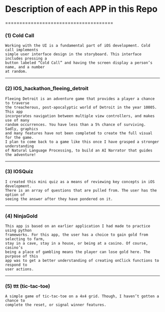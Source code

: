 # Description of each APP in this Repo
======================================

### (1) Cold Call
	Working with the UI is a fundamental part of iOS development. Cold call implements 
	simple user interface design in the storyboard. This interface includes pressing a 
	button labeled “Cold Call” and having the screen display a person’s name, and a number 
	at random.
---
### (2) IOS_hackathon_fleeing_detroit
	Fleeing Detroit is an adventure game that provides a player a chance to traverse 
	the treacherous, post-apocalyptic world of Detroit in the year 10005. This app 
	incorporates navigation between multiple view controllers, and makes use of many 
	random occurrences. You have less than a 5% chance of surviving. Sadly, graphics 
	and many features have not been completed to create the full visual for the game. 
	I plan to come back to a game like this once I have grasped a stronger understanding 
	of Natural Language Processing, to build an AI Narrator that guides the adventure! 
---
### (3) IOSQuiz
	I created this mini quiz as a means of reviewing key concepts in iOS development. 
	There is an array of questions that are pulled from. The user has the option of 
	seeing the answer after they have pondered on it.  
---
### (4) NinjaGold
	This app is based on an earlier application I had made to practice using python 
	frameworks. For this app, the user has a choice to gain gold from selecting to farm, 
	stay in a cave, stay in a house, or being at a casino. Of course, casino’s 
	being a place of gambling means the player can lose gold here. The purpose of this 
	app was to get a better understanding of creating onClick functions to respond to 
	user actions. 
---
### (5) ttt (tic-tac-toe)
	A simple game of tic-tac-toe on a 4x4 grid. Though, I haven’t gotten a chance to 
	complete the reset, or signal winner features. 
 
